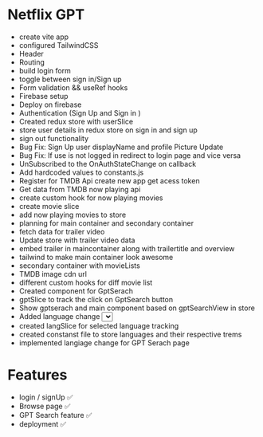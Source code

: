 


# Netflix GPT 

- create vite app
- configured TailwindCSS
- Header
- Routing
- build login form
- toggle between sign in/Sign up 
- Form validation && useRef hooks
- Firebase setup
- Deploy on firebase
- Authentication (Sign Up and Sign in )
- Created redux store with userSlice
- store user details in redux store on sign in and sign up
- sign out functionality
- Bug Fix: Sign Up user displayName and profile Picture Update
- Bug Fix: If use is not logged in redirect to login page and vice versa
- UnSubscribed to the OnAuthStateChange on callback
- Add hardcoded values to constants.js
- Register for TMDB Api create new app get acess token
- Get data from TMDB now playing api 
- create custom hook for now playing movies
- create movie slice
- add now playing movies to store
- planning for main container and secondary container
- fetch data for trailer video
- Update store with trailer video data
- embed trailer in maincontainer along with trailertitle and overview
- tailwind to make main container look awesome
- secondary container with movieLists
- TMDB image cdn url
- different custom hooks for diff movie list
- Created component for GptSerach
- gptSlice to track the click on GptSearch button
- Show gptserach and main component based on gptSearchView in store
- Added language change <select> tag
- created langSlice for selected language tracking
- created constanst file to store languages and their respective trems
- implemented langiage change for GPT Serach page




# Features 

- login / signUp ✅
- Browse page ✅
- GPT Search feature ✅
- deployment ✅